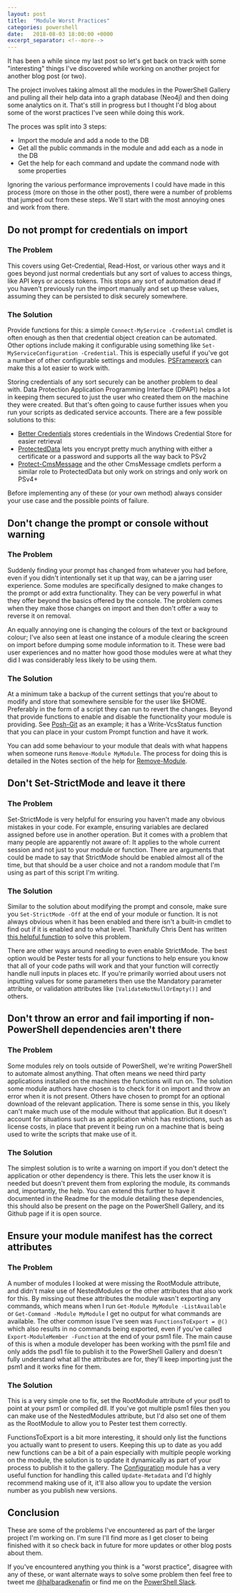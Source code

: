 ```yaml
---
layout: post
title:  "Module Worst Practices"
categories: powershell
date:   2018-08-03 18:00:00 +0000
excerpt_separator: <!--more-->
---
```


It has been a while since my last post so let's get back on track with some "interesting" things I've discovered while working on another project for another blog post (or two).

The project involves taking almost all the modules in the PowerShell Gallery and pulling all their help data into a graph database (Neo4j) and then doing some analytics on it. That's still in progress but I thought I'd blog about some of the worst practices I've seen while doing this work.

<!--more-->

The proces was split into 3 steps:

- Import the module and add a node to the DB
- Get all the public commands in the module and add each as a node in the DB
- Get the help for each command and update the command node with some properties

Ignoring the various performance improvements I could have made in this process (more on those in the other post), there were a number of problems that jumped out from these steps. We'll start with the most annoying ones and work from there.

## Do not prompt for credentials on import

### The Problem

This covers using Get-Credential, Read-Host, or various other ways and it goes beyond just normal credentials but any sort of values to access things, like API keys or access tokens. This stops any sort of automation dead if you haven't previously run the import manually and set up these values, assuming they can be persisted to disk securely somewhere.

### The Solution

Provide functions for this: a simple `Connect-MyService -Credential` cmdlet is often enough as then that credential object creation can be automated. Other options include making it configurable using something like `Set-MyServiceConfiguration -Credential`. This is especially useful if you've got a number of other configurable settings and modules. [PSFramework](http://psframework.org/) can make this a lot easier to work with.

Storing credentials of any sort securely can be another problem to deal with. Data Protection Application Programming Interface (DPAPI) helps a lot in keeping them secured to just the user who created them on the machine they were created. But that's often going to cause further issues when you run your scripts as dedicated service accounts. There are a few possible solutions to this:

- [Better Credentials](https://github.com/Jaykul/BetterCredentials) stores credentials in the Windows Credential Store for easier retrieval
- [ProtectedData](https://github.com/dlwyatt/ProtectedData) lets you encrypt pretty much anything with either a certificate or a password and supports all the way back to PSv2
- [Protect-CmsMessage](https://docs.microsoft.com/en-us/powershell/module/microsoft.powershell.security/protect-cmsmessage?view=powershell-5.1) and the other CmsMessage cmdlets perform a similar role to ProtectedData but only work on strings and only work on PSv4+

Before implementing any of these (or your own method) always consider your use case and the possible points of failure.

## Don't change the prompt or console without warning

### The Problem

Suddenly finding your prompt has changed from whatever you had before, even if you didn't intentionally set it up that way, can be a jarring user experience. Some modules are specifically designed to make changes to the prompt or add extra functionality. They can be very powerful in what they offer beyond the basics offered by the console. The problem comes when they make those changes on import and then don't offer a way to reverse it on removal.

An equally annoying one is changing the colours of the text or background colour; I've also seen at least one instance of a module clearing the screen on import before dumping some module information to it. These were bad user experiences and no matter how good those modules were at what they did I was considerably less likely to be using them.

### The Solution

At a minimum take a backup of the current settings that you're about to modify and store that somewhere sensible for the user like $HOME. Preferably in the form of a script they can run to revert the changes. Beyond that provide functions to enable and disable the functionality your module is providing. See [Posh-Git](https://github.com/dahlbyk/posh-git) as an example; it has a Write-VcsStatus function that you can place in your custom Prompt function and have it work.

You can add some behaviour to your module that deals with what happens when someone runs `Remove-Module MyModule`. The process for doing this is detailed in the Notes section of the help for [Remove-Module](https://docs.microsoft.com/en-us/powershell/module/microsoft.powershell.core/remove-module?view=powershell-6#notes).

## Don't Set-StrictMode and leave it there

### The Problem

Set-StrictMode is very helpful for ensuring you haven't made any obvious mistakes in your code. For example, ensuring variables are declared assigned before use in another operation. But it comes with a problem that many people are apparently not aware of: It applies to the whole current session and not just to your module or function. There are arguments that could be made to say that StrictMode should be enabled almost all of the time, but that should be a user choice and not a random module that I'm using as part of this script I'm writing.

### The Solution

Similar to the solution about modifying the prompt and console, make sure you `Set-StrictMode -Off` at the end of your module or function. It is not always obvious when it has been enabled and there isn't a built-in cmdlet to find out if it is enabled and to what level. Thankfully Chris Dent has written [this helpful function](https://gist.github.com/indented-automation/9279592035ca952360ce9e33643ba932) to solve this problem.

There are other ways around needing to even enable StrictMode. The best option would be Pester tests for all your functions to help ensure you know that all of your code paths will work and that your function will correctly handle null inputs in places etc. If you're primarily worried about users not inputting values for some parameters then use the Mandatory parameter attribute, or validation attributes like `[ValidateNotNullOrEmpty()]` and others.

## Don't throw an error and fail importing if non-PowerShell dependencies aren't there

### The Problem

Some modules rely on tools outside of PowerShell, we're writing PowerShell to automate almost anything. That often means we need third party applications installed on the machines the functions will run on. The solution some module authors have chosen is to check for it on import and throw an error when it is not present. Others have chosen to prompt for an optional download of the relevant application. There is some sense in this, you likely can't make much use of the module without that application. But it doesn't account for situations such as an application which has restrictions, such as license costs, in place that prevent it being run on a machine that is being used to write the scripts that make use of it.

### The Solution

The simplest solution is to write a warning on import if you don't detect the application or other dependency is there. This lets the user know it is needed but doesn't prevent them from exploring the module, its commands and, importantly, the help. You can extend this further to have it documented in the Readme for the module detailing these dependencies, this should also be present on the page on the PowerShell Gallery, and its Github page if it is open source.

## Ensure your module manifest has the correct attributes

### The Problem

A number of modules I looked at were missing the RootModule attribute, and didn't make use of NestedModules or the other attributes that also work for this. By missing out these attributes the module wasn't exporting any commands, which means when I run `Get-Module MyModule -ListAvailable` or `Get-Command -Module MyModule` I get no output for what commands are available. The other common issue I've seen was `FunctionsToExport = @()` which also results in no commands being exported, even if you've called `Export-ModuleMember -Function` at the end of your psm1 file. The main cause of this is when a module developer has been working with the psm1 file and only adds the psd1 file to publish it to the PowerShell Gallery and doesn't fully understand what all the attributes are for, they'll keep importing just the psm1 and it works fine for them.

### The Solution

This is a very simple one to fix, set the RootModule attribute of your psd1 to point at your psm1 or compiled dll. If you've got multiple psm1 files then you can make use of the NestedModules attribute, but I'd also set one of them as the RootModule to allow you to Pester test them correctly.

FunctionsToExport is a bit more interesting, it should only list the functions you actually want to present to users. Keeping this up to date as you add new functions can be a bit of a pain especially with multiple people working on the module, the solution is to update it dynamically as part of your process to publish it to the gallery. The [Configuration](https://github.com/PoshCode/Configuration) module has a very useful function for handling this called `Update-Metadata` and I'd highly recommend making use of it, it'll also allow you to update the version number as you publish new versions.

## Conclusion

These are some of the problems I've encountered as part of the larger project I'm working on. I'm sure I'll find more as I get closer to being finished with it so check back in future for more updates or other blog posts about them.

If you've encountered anything you think is a "worst practice", disagree with any of these, or want alternate ways to solve some problem then feel free to tweet me [@halbaradkenafin](https://twitter.com/halbaradkenafin) or find me on the [PowerShell Slack](https://j.mp/psslack).
